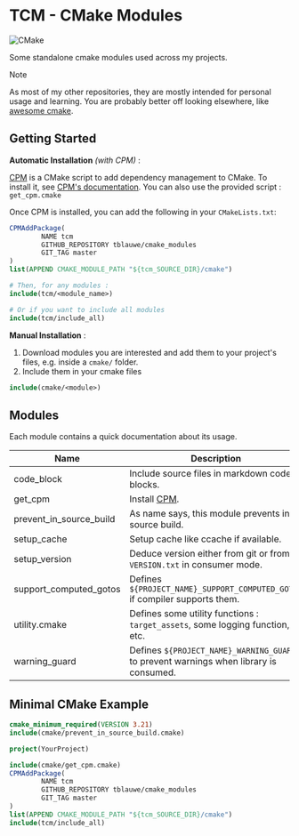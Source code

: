 # TCM - CMake Modules


![CMake](https://img.shields.io/badge/CMake-%23008FBA.svg?style=for-the-badge&logo=cmake&logoColor=white)

Some standalone cmake modules used across my projects.

> [!NOTE]
>
> As most of my other repositories, they are mostly intended for personal usage and learning.
> You are probably better off looking elsewhere, like [awesome cmake](https://github.com/onqtam/awesome-cmake).


## Getting Started


__Automatic Installation__ _(with CPM)_ :

[CPM](https://github.com/cpm-cmake/CPM.cmake) is a CMake script to add dependency management to CMake.
To install it, see [CPM's documentation](https://github.com/cpm-cmake/CPM.cmake?tab=readme-ov-file#adding-cpm).
You can also use the provided script : `get_cpm.cmake`

Once CPM is installed, you can add the following in your `CMakeLists.txt`:

```cmake
CPMAddPackage(
        NAME tcm
        GITHUB_REPOSITORY tblauwe/cmake_modules
        GIT_TAG master
)
list(APPEND CMAKE_MODULE_PATH "${tcm_SOURCE_DIR}/cmake")

# Then, for any modules : 
include(tcm/<module_name>)

# Or if you want to include all modules
include(tcm/include_all)
```
__Manual Installation__ :

1. Download modules you are interested and add them to your project's files, e.g. inside a `cmake/` folder.
2. Include them in your cmake files
```cmake
include(cmake/<module>)
```


## Modules


Each module contains a quick documentation about its usage.

| Name                    | Description                                                                           |
|-------------------------|---------------------------------------------------------------------------------------|
| code_block              | Include source files in markdown code-blocks.                                         |
| get_cpm                 | Install [CPM](https://github.com/cpm-cmake/CPM.cmake).                                |
| prevent_in_source_build | As name says, this module prevents in source build.                                   |
| setup_cache             | Setup cache like ccache if available.                                                 |
| setup_version           | Deduce version either from git or from `VERSION.txt` in consumer mode.                |
| support_computed_gotos  | Defines `${PROJECT_NAME}_SUPPORT_COMPUTED_GOTOS` if compiler supports them.           |
| utility.cmake           | Defines some utility functions : `target_assets`, some logging function, etc.         |
| warning_guard           | Defines `${PROJECT_NAME}_WARNING_GUARD` to prevent warnings when library is consumed. |


## Minimal CMake Example


```cmake
cmake_minimum_required(VERSION 3.21)
include(cmake/prevent_in_source_build.cmake)

project(YourProject)

include(cmake/get_cpm.cmake)
CPMAddPackage(
        NAME tcm
        GITHUB_REPOSITORY tblauwe/cmake_modules
        GIT_TAG master
)
list(APPEND CMAKE_MODULE_PATH "${tcm_SOURCE_DIR}/cmake")
include(tcm/include_all)
```